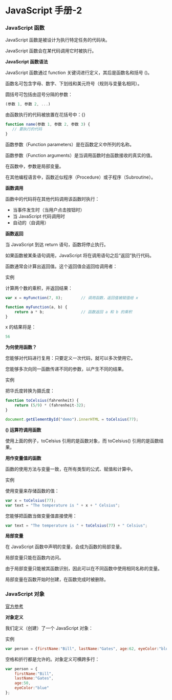 # JavaScript 手册-2 

### JavaScript 函数

JavaScript 函数是被设计为执行特定任务的代码块。

JavaScript 函数会在某代码调用它时被执行。

**JavaScript 函数语法**

JavaScript 函数通过 function 关键词进行定义，其后是函数名和括号 ()。

函数名可包含字母、数字、下划线和美元符号（规则与变量名相同）。

圆括号可包括由逗号分隔的参数：

``` js
(参数 1, 参数 2, ...)
```

由函数执行的代码被放置在花括号中：{}

``` javascript
function name(参数 1, 参数 2, 参数 3) {
   // 要执行的代码
}
```

函数参数（Function parameters）是在函数定义中所列的名称。

函数参数（Function arguments）是当调用函数时由函数接收的真实的值。

在函数中，参数是局部变量。

在其他编程语言中，函数近似程序（Procedure）或子程序（Subroutine）。

**函数调用**

函数中的代码将在其他代码调用该函数时执行：

 - 当事件发生时（当用户点击按钮时）
 - 当 JavaScript 代码调用时
 - 自动的（自调用）

**函数返回**

当 JavaScript 到达 return 语句，函数将停止执行。

如果函数被某条语句调用，JavaScript 将在调用语句之后“返回”执行代码。

函数通常会计算出返回值。这个返回值会返回给调用者：

实例

计算两个数的乘积，并返回结果：

``` javascript
var x = myFunction(7, 8);        // 调用函数，返回值被赋值给 x

function myFunction(a, b) {
    return a * b;                // 函数返回 a 和 b 的乘积
}
```

x 的结果将是：

``` javascript
56
```

**为何使用函数？**

您能够对代码进行复用：只要定义一次代码，就可以多次使用它。

您能够多次向同一函数传递不同的参数，以产生不同的结果。

实例

把华氏度转换为摄氏度：

``` javascript
function toCelsius(fahrenheit) {
    return (5/9) * (fahrenheit-32);
}

document.getElementById("demo").innerHTML = toCelsius(77);
```

**() 运算符调用函数**

使用上面的例子，toCelsius 引用的是函数对象，而 toCelsius() 引用的是函数结果。

**用作变量值的函数**

函数的使用方法与变量一致，在所有类型的公式、赋值和计算中。

实例

使用变量来存储函数的值：

``` javascript
var x = toCelsius(77);
var text = "The temperature is " + x + " Celsius";
```

您能够把函数当做变量值直接使用：

``` javascript
var text = "The temperature is " + toCelsius(77) + " Celsius";
```
**局部变量**

在 JavaScript 函数中声明的变量，会成为函数的局部变量。

局部变量只能在函数内访问。

由于局部变量只能被其函数识别，因此可以在不同函数中使用相同名称的变量。

局部变量在函数开始时创建，在函数完成时被删除。

### JavaScript 对象

[官方参考](https://www.w3school.com.cn/js/js_objects.asp)

**对象定义**

我们定义（创建）了一个 JavaScript 对象：

实例

``` JavaScript
var person = {firstName:"Bill", lastName:"Gates", age:62, eyeColor:"blue"};
```
空格和折行都是允许的。对象定义可横跨多行：

``` javascript
var person = {
    firstName:"Bill",
    lastName:"Gates",
    age:50,
    eyeColor:"blue"
};
```


